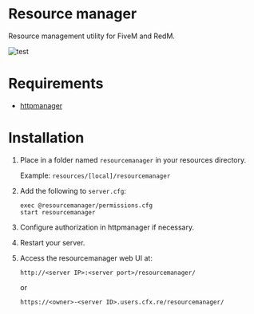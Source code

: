 # Resource manager

Resource management utility for FiveM and RedM.

![test](https://i.imgur.com/MeeP6nx.png)

# Requirements

- [httpmanager](https://github.com/kibook/httpmanager)

# Installation

1. Place in a folder named `resourcemanager` in your resources directory.

   Example: `resources/[local]/resourcemanager`

2. Add the following to `server.cfg`:

   ```
   exec @resourcemanager/permissions.cfg
   start resourcemanager
   ```

3. Configure authorization in httpmanager if necessary.

4. Restart your server.

5. Access the resourcemanager web UI at:

   ```
   http://<server IP>:<server port>/resourcemanager/
   ```
   or
   ```
   https://<owner>-<server ID>.users.cfx.re/resourcemanager/
   ```

